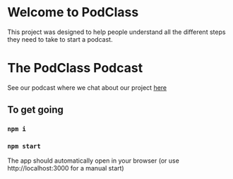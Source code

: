 
# Welcome to PodClass

This project was designed to help people understand all the different steps they need to take to start a podcast.




# The PodClass Podcast

See our podcast where we chat about our project [here](https://drive.google.com/file/d/1GwLMaIHnKn2z68wcmBJNgHyMgukoKwr7/view?usp=sharing)



## To get going

### `npm i`
### `npm start`
The app should automatically open in your browser (or use http://localhost:3000 for a manual start)
